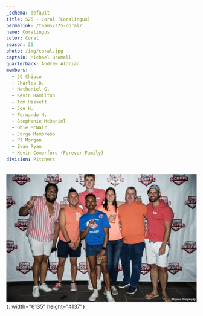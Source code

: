 ```yaml
---
_schema: default
title: S25 - Coral (Coralingus)
permalink: /teams/s25-coral/
name: Coralingus
color: Coral
season: 25
photo: /img/coral.jpg
captain: Michael Bromell
quarterback: Andrew Aldrian
members:
  - JC Chiuco
  - Charles D.
  - Nathaniel G.
  - Kevin Hamilton
  - Tom Hassett
  - Joe H.
  - Fernando H.
  - Stephanie McDaniel
  - Obie McNair
  - Jorge Membreño
  - PJ Morgan
  - Evan Ryan
  - Kevin Comerford (Forever Family)
division: Pitchers
---
```

![](/img/coral.jpg){: width="6135" height="4137"}